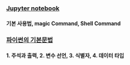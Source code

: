 ### [Jupyter notebook](https://github.com/raient/TIL/blob/main/00_Python/01_python_basic.md)
#### 기본 사용법,  magic Command,  Shell Command

### [파이썬의 기본문법](https://github.com/raient/TIL/blob/main/00_Python/01_python_basic.md)
#### 1. 주석과 출력, 2. 변수 선언, 3. 식별자, 4. 데이터 타입

